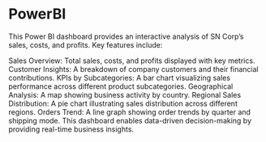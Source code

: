 # PowerBI
This Power BI dashboard provides an interactive analysis of SN Corp’s sales, costs, and profits. Key features include:

Sales Overview: Total sales, costs, and profits displayed with key metrics.
Customer Insights: A breakdown of company customers and their financial contributions.
KPIs by Subcategories: A bar chart visualizing sales performance across different product subcategories.
Geographical Analysis: A map showing business activity by country.
Regional Sales Distribution: A pie chart illustrating sales distribution across different regions.
Orders Trend: A line graph showing order trends by quarter and shipping mode.
This dashboard enables data-driven decision-making by providing real-time business insights.
